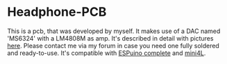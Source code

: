 # Headphone-PCB

This is a pcb, that was developed by myself. It makes use of a DAC named 'MS6324' with a LM4808M as amp. It's described in detail with pictures [here](https://forum.espuino.de/t/kopfhoererplatine-basierend-auf-ms6324-und-tda1308/1099). Please contact me via my forum in case you need one fully soldered and ready-to-use.
It's compatible with [ESPuino complete](https://forum.espuino.de/t/espuino-complete/3817) and [mini4L](https://forum.espuino.de/t/espuino-mini-4layer/1661).
